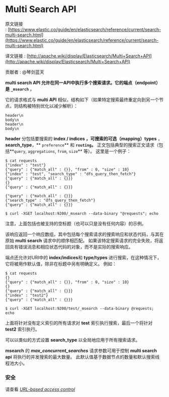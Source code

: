 # Multi Search API

原文链接 : [https://www.elastic.co/guide/en/elasticsearch/reference/current/search-multi-search.html](https://www.elastic.co/guide/en/elasticsearch/reference/current/search-multi-search.html)

译文链接 : [http://apache.wiki/display/Elasticsearch/Multi+Search+API](http://apache.wiki/display/Elasticsearch/Multi+Search+API)

贡献者 : @琴剑蓝天

**multi search API **允许在同一API中执行多个搜索请求。它的端点（**endpoint**）是** `_msearch`** 。

它的请求格式与 **multi API** 相似，结构如下（如果特定搜索最终重定向到另一个节点，则结构被特别优化以减少解析）：

```
header\n
body\n
header\n
body\n
```

**header** 分包括要搜索的 **index / indices ，可搜索的可选（mapping）types** ，**search_type**，** `preference`** 和 **`routing`。** 正文包括典型的搜索正文请求（包括**`query`, `aggregations`, `from`, `size`** 等）。 这里是一个例子：

```
$ cat requests
{"index" : "test"}
{"query" : {"match_all" : {}}, "from" : 0, "size" : 10}
{"index" : "test", "search_type" : "dfs_query_then_fetch"}
{"query" : {"match_all" : {}}}
{}
{"query" : {"match_all" : {}}}

{"query" : {"match_all" : {}}}
{"search_type" : "dfs_query_then_fetch"}
{"query" : {"match_all" : {}}}

$ curl -XGET localhost:9200/_msearch --data-binary "@requests"; echo
```

注意，上面包括也被支持的空标题（也可以只是没有任何内容）的示例。

该响应返回一个响应数组，其中包括每个搜索请求的搜索响应和状态代码，与其在原始 **multi search** 请求中的顺序相匹配。 如果该特定搜索请求的完全失败，将返回具有错误消息和相应状态代码的对象，而不是实际的搜索响应。

端点还允许对URI中的 **index/indices**和 **type/types** 进行搜索，在这种情况下，它将被用作默认值，除非在标题中另有明确定义。 例如：

```
$ cat requests
{}
{"query" : {"match_all" : {}}, "from" : 0, "size" : 10}
{}
{"query" : {"match_all" : {}}}
{"index" : "test2"}
{"query" : {"match_all" : {}}}

$ curl -XGET localhost:9200/test/_msearch --data-binary @requests; echo
```

上面将针对没有定义索引的所有请求对 **test** 索引执行搜索，最后一个将针对 **test2** 索引执行。

可以以类似的方式设置 **search_type** 以全局地应用于所有搜索请求。

**msearch** 的 _**max_concurrent_searches**_ 请求参数可用于控制 **multi search api** 将执行的并发搜索的最大数量。 此默认值基于数据节点的数量和默认搜索线程池大小。

### 安全

请查看 [](https://www.elastic.co/guide/en/elasticsearch/reference/current/url-access-control.html "URL-based access control")_[_URL-based access control_](https://www.elastic.co/guide/en/elasticsearch/reference/current/url-access-control.html)_
